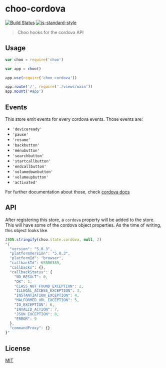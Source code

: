 # choo-cordova
[![Build Status](https://img.shields.io/travis/YerkoPalma/choo-cordova/master.svg?style=flat-square)](https://travis-ci.org/YerkoPalma/choo-cordova) [![js-standard-style](https://img.shields.io/badge/code%20style-standard-brightgreen.svg?style=flat-square)](https://github.com/feross/standard)

> Choo hooks for the cordova API

## Usage

```js
var choo = require('choo')

var app = choo()

app.use(require('choo-cordova'))

app.route('/', require('./views/main'))
app.mount('#app')
```

## Events
This store emit events for every cordova events. Those events are:

- `'deviceready'`
- `'pause'`
- `'resume'`
- `'backbutton'`
- `'menubutton'`
- `'searchbutton'`
- `'startcallbutton'`
- `'endcallbutton'`
- `'volumedownbutton'`
- `'volumeupbutton'`
- `'activated'`

For further documentation about those, check [cordova docs](https://cordova.apache.org/docs/en/latest/cordova/events/events.html)

## API
After registering this store, a `cordova` property will be added to the store. This will have some of the cordova object properties. As the time of writing, this object looks like.

```js
JSON.stringify(choo.state.cordova, null, 2)
"{
  "version": "5.0.3",
  "platformVersion": "5.0.3",
  "platformId": "browser",
  "callbackId": 65806389,
  "callbacks": {},
  "callbackStatus": {
    "NO_RESULT": 0,
    "OK": 1,
    "CLASS_NOT_FOUND_EXCEPTION": 2,
    "ILLEGAL_ACCESS_EXCEPTION": 3,
    "INSTANTIATION_EXCEPTION": 4,
    "MALFORMED_URL_EXCEPTION": 5,
    "IO_EXCEPTION": 6,
    "INVALID_ACTION": 7,
    "JSON_EXCEPTION": 8,
    "ERROR": 9
  },
  "commandProxy": {}
}"
```

## License
[MIT](/license)
